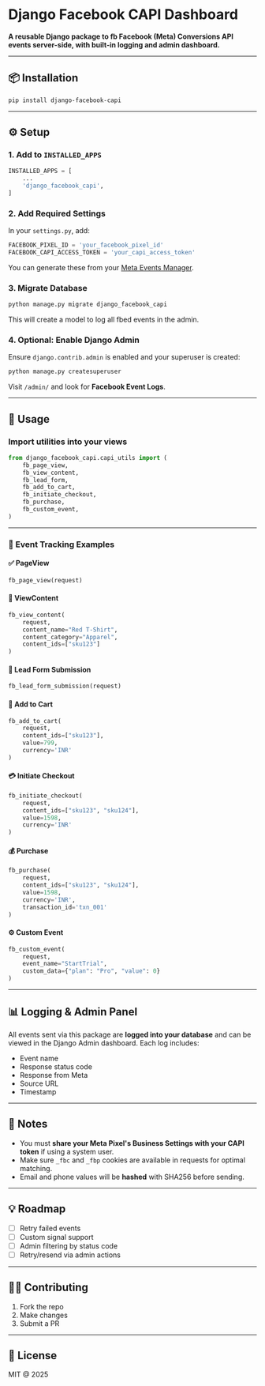 # Django Facebook CAPI Dashboard

**A reusable Django package to fb Facebook (Meta) Conversions API events server-side, with built-in logging and admin dashboard.**

---

## 📦 Installation

```bash
pip install django-facebook-capi
```

---

## ⚙️ Setup

### 1. Add to `INSTALLED_APPS`

```python
INSTALLED_APPS = [
    ...
    'django_facebook_capi',
]
```

### 2. Add Required Settings

In your `settings.py`, add:

```python
FACEBOOK_PIXEL_ID = 'your_facebook_pixel_id'
FACEBOOK_CAPI_ACCESS_TOKEN = 'your_capi_access_token'
```

You can generate these from your [Meta Events Manager](https://business.facebook.com/events_manager2/).

### 3. Migrate Database

```bash
python manage.py migrate django_facebook_capi
```

This will create a model to log all fbed events in the admin.

### 4. Optional: Enable Django Admin

Ensure `django.contrib.admin` is enabled and your superuser is created:

```bash
python manage.py createsuperuser
```

Visit `/admin/` and look for **Facebook Event Logs**.

---

## 🚀 Usage

### Import utilities into your views

```python
from django_facebook_capi.capi_utils import (
    fb_page_view,
    fb_view_content,
    fb_lead_form,
    fb_add_to_cart,
    fb_initiate_checkout,
    fb_purchase,
    fb_custom_event,
)
```

---

### 📝 Event Tracking Examples

#### ✅ PageView

```python
fb_page_view(request)
```

#### 👀 ViewContent

```python
fb_view_content(
    request,
    content_name="Red T-Shirt",
    content_category="Apparel",
    content_ids=["sku123"]
)
```

#### 📝 Lead Form Submission

```python
fb_lead_form_submission(request)
```

#### 🛒 Add to Cart

```python
fb_add_to_cart(
    request,
    content_ids=["sku123"],
    value=799,
    currency='INR'
)
```

#### 💳 Initiate Checkout

```python
fb_initiate_checkout(
    request,
    content_ids=["sku123", "sku124"],
    value=1598,
    currency='INR'
)
```

#### 💰 Purchase

```python
fb_purchase(
    request,
    content_ids=["sku123", "sku124"],
    value=1598,
    currency='INR',
    transaction_id='txn_001'
)
```

#### ⚙️ Custom Event

```python
fb_custom_event(
    request,
    event_name="StartTrial",
    custom_data={"plan": "Pro", "value": 0}
)
```

---

## 📊 Logging & Admin Panel

All events sent via this package are **logged into your database** and can be viewed in the Django Admin dashboard. Each log includes:

- Event name
- Response status code
- Response from Meta
- Source URL
- Timestamp

---

## 🧠 Notes

- You must **share your Meta Pixel's Business Settings with your CAPI token** if using a system user.
- Make sure `_fbc` and `_fbp` cookies are available in requests for optimal matching.
- Email and phone values will be **hashed** with SHA256 before sending.

---

## 💡 Roadmap

- [ ] Retry failed events
- [ ] Custom signal support
- [ ] Admin filtering by status code
- [ ] Retry/resend via admin actions

---

## 🧑‍💻 Contributing

1. Fork the repo
2. Make changes
3. Submit a PR

---

## 📝 License

MIT @ 2025